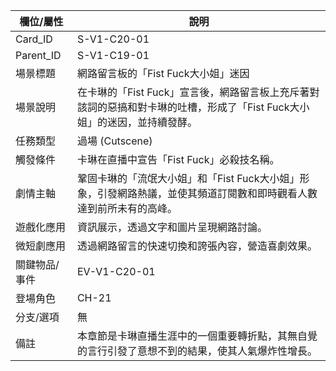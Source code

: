 | 欄位/屬性 | 說明 |
|---|---|
| Card_ID | S-V1-C20-01 |
| Parent_ID | S-V1-C19-01 |
| 場景標題 | 網路留言板的「Fist Fuck大小姐」迷因 |
| 場景說明 | 在卡琳的「Fist Fuck」宣言後，網路留言板上充斥著對該詞的惡搞和對卡琳的吐槽，形成了「Fist Fuck大小姐」的迷因，並持續發酵。 |
| 任務類型 | 過場 (Cutscene) |
| 觸發條件 | 卡琳在直播中宣告「Fist Fuck」必殺技名稱。 |
| 劇情主軸 | 鞏固卡琳的「流氓大小姐」和「Fist Fuck大小姐」形象，引發網路熱議，並使其頻道訂閱數和即時觀看人數達到前所未有的高峰。 |
| 遊戲化應用 | 資訊展示，透過文字和圖片呈現網路討論。 |
| 微短劇應用 | 透過網路留言的快速切換和誇張內容，營造喜劇效果。 |
| 關鍵物品/事件 | EV-V1-C20-01 |
| 登場角色 | CH-21 |
| 分支/選項 | 無 |
| 備註 | 本章節是卡琳直播生涯中的一個重要轉折點，其無自覺的言行引發了意想不到的結果，使其人氣爆炸性增長。 |
